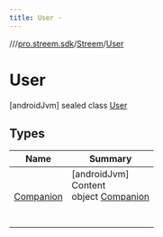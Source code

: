 ```yaml
---
title: User -
---
```

//[<root>](../../../../index.md)/[pro.streem.sdk](../../index.md)/[Streem](../index.md)/[User](index.md)



# User  
 [androidJvm] sealed class [User](index.md)   


## Types  
  
|  Name |  Summary | 
|---|---|
| <a name="pro.streem.sdk/Streem.User.Companion///PointingToDeclaration/"></a>[Companion](-companion/index.md)| <a name="pro.streem.sdk/Streem.User.Companion///PointingToDeclaration/"></a>[androidJvm]  <br>Content  <br>object [Companion](-companion/index.md)  <br><br><br>|

